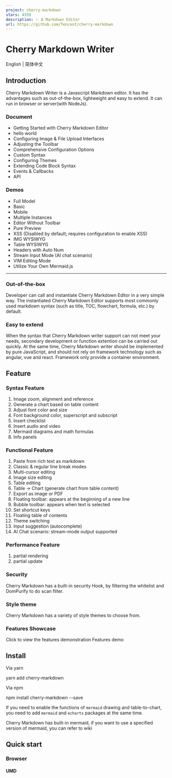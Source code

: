 ```yaml
---
project: cherry-markdown
stars: 4359
description: ✨ A Markdown Editor
url: https://github.com/Tencent/cherry-markdown
---
```


Cherry Markdown Writer
======================

English | 简体中文

Introduction
------------

Cherry Markdown Writer is a Javascript Markdown editor. It has the advantages such as out-of-the-box, lightweight and easy to extend. It can run in browser or server(with NodeJs).

### Document

-   Getting Started with Cherry Markdown Editor
-   hello world
-   Configuring Image & File Upload Interfaces
-   Adjusting the Toolbar
-   Comprehensive Configuration Options
-   Custom Syntax
-   Configuring Themes
-   Extending Code Block Syntax
-   Events & Callbacks
-   API

### Demos

-   Full Model
-   Basic
-   Mobile
-   Multiple Instances
-   Editor Without Toolbar
-   Pure Preview
-   XSS (Disabled by default; requires configuration to enable XSS)
-   IMG WYSIWYG
-   Table WYSIWYG
-   Headers with Auto Num
-   Stream Input Mode (AI chat scenario)
-   VIM Editing Mode
-   Utilize Your Own Mermaid.js

* * *

### **Out-of-the-box**

Developer can call and instantiate Cherry Markdown Editor in a very simple way. The instantiated Cherry Markdown Editor supports most commonly used markdown syntax (such as title, TOC, flowchart, formula, etc.) by default.

### **Easy to extend**

When the syntax that Cherry Markdown writer support can not meet your needs, secondary development or function extention can be carried out quickly. At the same time, Cherry Markdown writer should be implemented by pure JavaScript, and should not rely on framework technology such as angular, vue and react. Framework only provide a container environment.

Feature
-------

### Syntax Feature

1.  Image zoom, alignment and reference
2.  Generate a chart based on table content
3.  Adjust font color and size
4.  Font background color, superscript and subscript
5.  Insert checklist
6.  Insert audio and video
7.  Mermaid diagrams and math formulas
8.  Info panels

### Functional Feature

1.  Paste from rich text as markdown
2.  Classic & regular line break modes
3.  Multi-cursor editing
4.  Image size editing
5.  Table editing
6.  Table -> Chart (generate chart from table content)
7.  Export as image or PDF
8.  Floating toolbar: appears at the beginning of a new line
9.  Bubble toolbar: appears when text is selected
10.  Set shortcut keys
11.  Floating table of contents
12.  Theme switching
13.  Input suggestion (autocomplete)
14.  AI Chat scenario: stream-mode output supported

### Performance Feature

1.  partial rendering
2.  partial update

### Security

Cherry Markdown has a built-in security Hook, by filtering the whitelist and DomPurify to do scan filter.

### Style theme

Cherry Markdown has a variety of style themes to choose from.

### Features Showcase

Click to view the features demonstration Features demo

Install
-------

Via yarn

yarn add cherry-markdown

Via npm

npm install cherry-markdown --save

If you need to enable the functions of `mermaid` drawing and table-to-chart, you need to add `mermaid` and `echarts` packages at the same time.

Cherry Markdown has built-in mermaid, if you want to use a specified version of mermaid, you can refer to wiki

Quick start
-----------

### Browser

#### UMD

<link href\="cherry-editor.min.css" />
<div id\="markdown-container"\></div\>
<script src\="cherry-editor.min.js"\></script\>
<script\>
  new Cherry({
    id: 'markdown-container',
    value: '# welcome to cherry editor!',
  });
</script\>

#### ESM

import 'cherry-markdown/dist/cherry-markdown.css';
import Cherry from 'cherry-markdown';
const cherryInstance \= new Cherry({
  id: 'markdown-container',
  value: '# welcome to cherry editor!',
});

### Node

const { default: CherryEngine } \= require('cherry-markdown/dist/cherry-markdown.engine.core.common');
const cherryEngineInstance \= new CherryEngine();
const htmlContent \= cherryEngineInstance.makeHtml('# welcome to cherry editor!');

Lite Version
------------

Because the size of the mermaid library is very large, the cherry build product contains a core build package without built-in Mermaid. The core build can be imported in the following ways.

### Full mode (With UI Interface)

import 'cherry-markdown/dist/cherry-markdown.css';
import Cherry from 'cherry-markdown/dist/cherry-markdown.core';
const cherryInstance \= new Cherry({
  id: 'markdown-container',
  value: '# welcome to cherry editor!',
});

### Engine Mode (Just Syntax Compile)

// Import Cherry engine core construction
// Engine configuration items are the same as Cherry configuration items, the following document content only introduces the Cherry core package
import CherryEngine from 'cherry-markdown/dist/cherry-markdown.engine.core';
const cherryEngineInstance \= new CherryEngine();
const htmlContent \= cherryEngineInstance.makeHtml('# welcome to cherry editor!');

// --> <h1>welcome to cherry editor!</h1>

### ⚠️ About mermaid

The core build package does not contain mermaid dependency, should import related plug-ins manually.

import 'cherry-markdown/dist/cherry-markdown.css';
import Cherry from 'cherry-markdown/dist/cherry-markdown.core';
import CherryMermaidPlugin from 'cherry-markdown/dist/addons/cherry-code-block-mermaid-plugin';
import mermaid from 'mermaid';

// Plug-in registration must be done before Cherry is instantiated
Cherry.usePlugin(CherryMermaidPlugin, {
  mermaid, // pass in mermaid object
  // mermaidAPI: mermaid.mermaidAPI, // Can also be passed in mermaid API
  // At the same time, you can configure mermaid's behavior here, please refer to the official mermaid document
  // theme: 'neutral',
  // sequence: { useMaxWidth: false, showSequenceNumbers: true }
});

const cherryInstance \= new Cherry({
  id: 'markdown-container',
  value: '# welcome to cherry editor!',
});

From mermaid v10.0.0, the rendering logic changed from synchronous to asynchronous. After `afterChange` or `afterInit` events, mermaid code blocks are rendered as placeholders first, then rendered asynchronously and replaced.

If you need to get the content after asynchronous rendering is finished, you can use the following example:

const cherryInstance \= new Cherry({
  id: 'markdown-container',
  // Use a template string to include the mermaid code block directly
  value: \`
    \`\`\`mermaid
    graph LR
        A\[Company\] \--\>| Off work | B(Market)
        B \--\> C{See<br\>melon seller}
        C \--\>|Yes| D\[Buy a bun\]
        C \--\>|No| E\[Buy one pound of buns\]
    \`\`\`
  \`,
  callback: {
    afterAsyncRender: (md, html) \=> {
      // md is the markdown source, html is the rendered result
    }
  }
});

### Dynamic import

**recommend** Using Dynamic import, the following is an example of webpack Dynamic import.

import 'cherry-markdown/dist/cherry-markdown.css';
import Cherry from 'cherry-markdown/dist/cherry-markdown.core';

const registerPlugin \= async () \=> {
  const \[{ default: CherryMermaidPlugin }, mermaid\] \= await Promise.all(\[
    import('cherry-markdown/src/addons/cherry-code-block-mermaid-plugin'),
    import('mermaid'),
  \]);
  Cherry.usePlugin(CherryMermaidPlugin, {
    mermaid, // pass in mermaid object
  });
};

registerPlugin().then(() \=> {
  //  Plug-in registration must be done before Cherry is instantiated
  const cherryInstance \= new Cherry({
    id: 'markdown-container',
    value: '# welcome to cherry editor!',
  });
});

Configuration
-------------

see `/src/Cherry.config.js` or click here

Example
-------

Click here for more examples.

### Client

Under development, please stay tuned or see `/packages/client/`

Extension
---------

### Customize Syntax

See the custom syntax documentation: Custom syntax docs

### Customize Toolbar

Cherry supports five toolbar positions, each position can be extended with custom toolbar buttons. See the toolbar configuration documentation for details: Customize toolbar buttons.

Unit Test
---------

`Vitest` has been added as a basic configuration, but the related test cases have not been fully tested. Welcome to submit rich test cases.

Contribution Guidelines
-----------------------

Welcome to join us in building a powerful Markdown editor. You can also submit feature requests as issues. Before writing new features, you can learn about the Introduction to cherry-markdown editor. Please read the Contribution Guidelines before making contributions.

Stargazers over time
--------------------

License
-------

Apache-2.0
